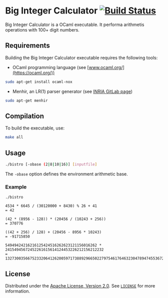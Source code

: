 # Big Integer Calculator [![Build Status](https://travis-ci.org/kortescode/Big-Integer-Calculator.svg?branch=master)](https://travis-ci.org/kortescode/Big-Integer-Calculator)

Big Integer Calculator is a OCaml executable. It performa arithmetis operations with 100+ digit numbers.

## Requirements

Building the Big Integer Calculator executable requires the following tools:
- OCaml programming language (see [www.ocaml.org/](https://ocaml.org/))
```bash
sudo apt-get install ocaml-nox
```
- Menhir, an LR(1) parser generator (see [INRIA GitLab page](https://gitlab.inria.fr/fpottier/menhir/))
```bash
sudo apt-get menhir
```

## Compilation

To build the executable, use:

```bash
make all
```

## Usage

```bash
./bistro [-obase (2|8|10|16)] [inputfile]
```

The `-obase` option defines the environment arithmetic base.

### Example

```
./bistro

4534 * 6645 / (30120000 + 8430) % 26 + 41
= 42

(42 * (8956 - 128)) * (20456 / (10243 + 256))
= 370776

((42 + 256) / 128) + (20456 - 8956 * 10243)
= -91715850

54949424216216125424516262623121156016262 * 24154945672452261615614124453226212156212232
= 1327300356675233206412620059717388929665022797546176463230478947455367247264515316784
```

## License

Distributed under the [Apache License, Version 2.0](http://www.apache.org/licenses/). See [`LICENSE`](LICENSE) for more information.

